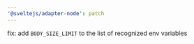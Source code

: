 ```yaml
---
'@sveltejs/adapter-node': patch
---
```


fix: add `BODY_SIZE_LIMIT` to the list of recognized env variables
